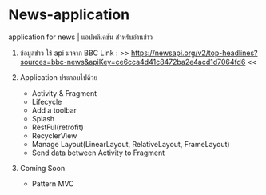 # News-application
application for news | แอปพลิเคชัน สำหรับอ่านข่าว

1. ข้อมูลข่าว ใช้ api มาจาก BBC 
    Link : >> https://newsapi.org/v2/top-headlines?sources=bbc-news&apiKey=ce6cca4d41c8472ba2e4acd1d7064fd6 <<
2. Application ประกอบไปด้วย
    - Activity & Fragment
    - Lifecycle
    - Add a toolbar
    - Splash
    - RestFul(retrofit)
    - RecyclerView
    - Manage Layout(LinearLayout, RelativeLayout, FrameLayout)
    - Send data between Activity to Fragment

3. Coming Soon 
    - Pattern MVC
